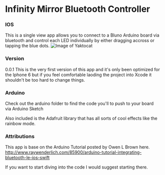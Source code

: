 # Infinity Mirror Bluetooth Controller 

### IOS
This is a single view app allows you to connect to a Bluno Arduino board via bluetooth and control each LED individually by either dragging accross or tapping the blue dots. 
![Image of Yaktocat](http://i.imgur.com/fLRgTr4.jpg?1)

### Version
0.0.1 
This is the very first version of this app and it's only been optimized for the Iphone 6 but if you feel comfortable laoding the project into Xcode it shouldn't be too hard to change things. 

### Arduino 
Check out the arduino folder to find the code you'll to push to your board via Arduino Sketch

Also included is the Adafruit library that has all sorts of cool effects like the rainbow mode. 


### Attributions
This app is base on the Arduino Tutorial posted by Owen L Brown here. http://www.raywenderlich.com/85900/arduino-tutorial-integrating-bluetooth-le-ios-swift

If you want to start diving into the code I would suggest starting there. 
